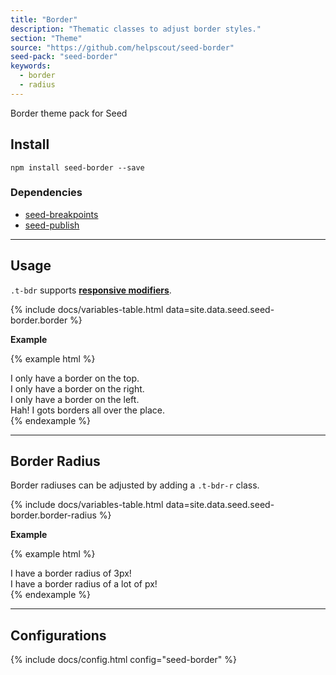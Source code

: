 ```yaml
---
title: "Border"
description: "Thematic classes to adjust border styles."
section: "Theme"
source: "https://github.com/helpscout/seed-border"
seed-pack: "seed-border"
keywords:
  - border
  - radius
---
```


Border theme pack for Seed


## Install

```
npm install seed-border --save
```

### Dependencies

* [seed-breakpoints](/seed/packs/seed-breakpoints)
* [seed-publish](/seed/packs/seed-publish)



---


## Usage

`.t-bdr` supports **[responsive modifiers](/seed/packs/seed-breakpoints/#responsive-modifiers)**.

{% include docs/variables-table.html data=site.data.seed.seed-border.border %}

**Example**

{% example html %}
<div class="t-bdr-top u-pad-3 u-mrg-b-2">
  I only have a border on the top.
</div>
<div class="t-bdr-right u-pad-3 u-mrg-b-2">
  I only have a border on the right.
</div>
<div class="t-bdr-left u-pad-3 u-mrg-b-2">
  I only have a border on the left.
</div>
<div class="t-bdr">
  Hah! I gots borders all over the place.
</div>
{% endexample %}



---



## Border Radius

Border radiuses can be adjusted by adding a `.t-bdr-r` class.

{% include docs/variables-table.html data=site.data.seed.seed-border.border-radius %}

**Example**

{% example html %}
<div class="t-bdr-r-3 u-pad-3 t-bg-blue-200 u-mrg-b-2">
  I have a border radius of 3px!
</div>
<div class="t-bdr-r-pill u-pad-3 t-bg-green-200">
  I have a border radius of a lot of px!
</div>
{% endexample %}




---



## Configurations


{% include docs/config.html config="seed-border" %}
